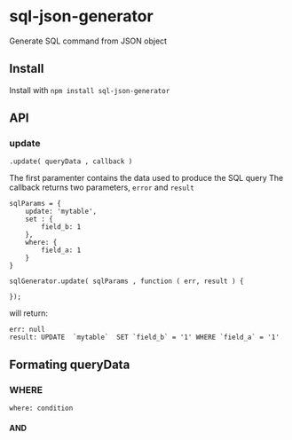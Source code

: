 # sql-json-generator

Generate SQL command from JSON object

## Install

Install with `npm install sql-json-generator`

## API


### update

`.update( queryData , callback )`

The first paramenter contains the data used to produce the SQL query
The callback returns two parameters, `error` and `result`

```
sqlParams = {
    update: 'mytable',
    set : {
        field_b: 1
    },
    where: {
        field_a: 1
    }
}

sqlGenerator.update( sqlParams , function ( err, result ) {

});
```

will return:

```
err: null
result: UPDATE  `mytable`  SET `field_b` = '1' WHERE `field_a` = '1'
```



## Formating queryData


### WHERE

``where: condition``

#### AND


